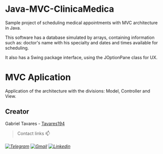 # Java-MVC-ClinicaMedica

Sample project of scheduling medical appointments with MVC architecture in Java.

This software has a database simulated by arrays, containing information such as: doctor's name with his specialty and dates and times available for scheduling.

It also has a Swing package interface, using the JOptionPane class for UX.

# MVC Aplication

Application of the architecture with the divisions: Model, Controller and View.

## Creator
Gabriel Tavares - [Tavares194](https://github.com/Tavares194 "Perfil do github")
> Contact links 📫
###### [![Telegram]( https://img.shields.io/badge/Telegram-2CA5E0?style=for-the-badge&logo=telegram&logoColor=white)](https://t.me/Tavares_194) [![Gmail]( https://img.shields.io/badge/Gmail-D14836?style=for-the-badge&logo=gmail&logoColor=white)](mailto:gabriel.tavares.1904@gmail.com) [![Linkedin](https://img.shields.io/badge/LinkedIn-0077B5?style=for-the-badge&logo=linkedin&logoColor=white)](https://www.linkedin.com/in/gabriel-tavares-a92239174/)
